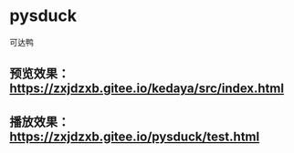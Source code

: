 # pysduck
可达鸭

## 预览效果：https://zxjdzxb.gitee.io/kedaya/src/index.html

## 播放效果：https://zxjdzxb.gitee.io/pysduck/test.html
